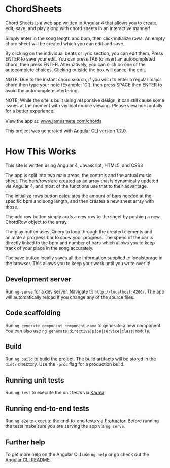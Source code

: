 # ChordSheets

Chord Sheets is a web app written in Angular 4 that allows you to create, edit, save, and play along with chord sheets in an interactive manner!

Simply enter in the song length and bpm, then click initialize rows. An empty chord sheet will be created which you can edit and save.

By clicking on the individual beats or lyric section, you can edit them. Press ENTER to save your edit. You can press TAB to insert an autocompleted chord, then press ENTER. Alternatively, you can click on one of the autocomplete choices. Clicking outside the box will cancel the edit.

NOTE: Due to the instant chord search, if you wish to enter a regular major chord then type your note (Example: 'C'), then press SPACE then ENTER to avoid the autocomplete interfering.

NOTE: While the site is built using responsive design, it can still cause some issues at the moment with vertical mobile viewing. Please view horizontally for a better experience.

View the app at: www.jamesmete.com/chords

This project was generated with [Angular CLI](https://github.com/angular/angular-cli) version 1.2.0.

# How This Works

This site is written using Angular 4, Javascript, HTML5, and CSS3

The app is split into two main areas, the controls and the actual music sheet. The bars/rows are created as an array that is dynamically updated via Angular 4, and most of the functions use that to their advantage.

The initialize rows button calculates the amount of bars needed at the specific bpm and song length, and then creates a new sheet array with those.

The add row button simply adds a new row to the sheet by pushing a new ChordRow object to the array.

The play button uses jQuery to loop through the created elements and animate a progress bar to show your progress. The speed of the bar is directly linked to the bpm and number of bars which allows you to keep track of your place in the song accurately.

The save button locally saves all the information supplied to localstorage in the browser. This allows you to keep your work until you write over it!

## Development server

Run `ng serve` for a dev server. Navigate to `http://localhost:4200/`. The app will automatically reload if you change any of the source files.

## Code scaffolding

Run `ng generate component component-name` to generate a new component. You can also use `ng generate directive|pipe|service|class|module`.

## Build

Run `ng build` to build the project. The build artifacts will be stored in the `dist/` directory. Use the `-prod` flag for a production build.

## Running unit tests

Run `ng test` to execute the unit tests via [Karma](https://karma-runner.github.io).

## Running end-to-end tests

Run `ng e2e` to execute the end-to-end tests via [Protractor](http://www.protractortest.org/).
Before running the tests make sure you are serving the app via `ng serve`.

## Further help

To get more help on the Angular CLI use `ng help` or go check out the [Angular CLI README](https://github.com/angular/angular-cli/blob/master/README.md).
